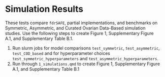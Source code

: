 # Simulation Results

These tests compare `fdrSAFE`, partial implementations, and benchmarks on Symmetric, Asymmetric, and Curated Ovarian Data-Based simulation studies. Use the following steps to create Figure 1, Supplementary Figure A.1, and Supplementary Table B.1.

1. Run slurm jobs for model comparisons `test_symmetric`, `test_asymmetric`, `test_COD_based` and for hyperparameter choices `test_symmetric_hyperparameters` and `test_asymmetric_hyperparameters`.
2. Run through `1_simulations.qmd` to create Figure 1, Supplementary Figure A.1, and Supplementary Table B.1